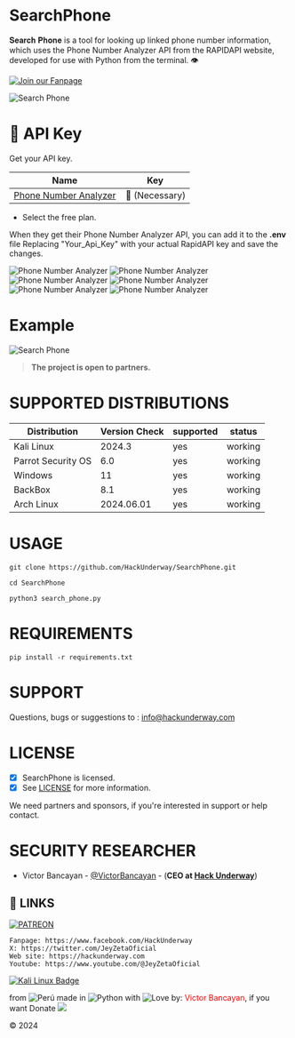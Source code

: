 # SearchPhone
𝐒𝐞𝐚𝐫𝐜𝐡 𝐏𝐡𝐨𝐧𝐞 is a tool for looking up linked phone number information, which uses the Phone Number Analyzer API from the RAPIDAPI website, developed for use with Python from the terminal. 👁

[![Join our Fanpage](https://img.shields.io/badge/Join%20Our%20Fanpage-Hack%20Underway-1.svg)](https://www.facebook.com/HackUnderway/)

<img src="https://github.com/HackUnderway/SearchPhone/blob/main/screenshots/Test1.png" title="Search Phone">

# 🔑 API Key
Get your API key.

Name | Key |
| ------------------- |-------------- |
| [Phone Number Analyzer](https://rapidapi.com/bpt22/api/phone-number-analyzer) |  🔑 (Necessary) |

- Select the free plan.

When they get their Phone Number Analyzer API, you can add it to the **.env** file Replacing "Your_Api_Key" with your actual RapidAPI key and save the changes.

<img src="https://github.com/HackUnderway/SearchPhone/blob/main/screenshots/phone_n_a.png" title="Phone Number Analyzer">
<img src="https://github.com/HackUnderway/SearchPhone/blob/main/screenshots/phone_n_a_1.png" title="Phone Number Analyzer">
<img src="https://github.com/HackUnderway/SearchPhone/blob/main/screenshots/phone_n_a_2.png" title="Phone Number Analyzer">
<img src="https://github.com/HackUnderway/SearchPhone/blob/main/screenshots/phone_n_a_3.png" title="Phone Number Analyzer">
<img src="https://github.com/HackUnderway/SearchPhone/blob/main/screenshots/phone_n_a_4.png" title="Phone Number Analyzer">
<img src="https://github.com/HackUnderway/SearchPhone/blob/main/screenshots/phone_n_a_5.png" title="Phone Number Analyzer">

# Example
<img src="https://github.com/HackUnderway/SearchPhone/blob/main/screenshots/Test2.png" title="Search Phone">

> **The project is open to partners.**

# SUPPORTED DISTRIBUTIONS
|Distribution | Version Check | supported | status |
----------|-------|------|-------|
|Kali Linux| 2024.3| yes| working   |
|Parrot Security OS| 6.0| yes | working   |
|Windows| 11 | yes | working   |
|BackBox| 8.1 | yes | working   |
|Arch Linux| 2024.06.01 | yes | working   |

# USAGE
```
git clone https://github.com/HackUnderway/SearchPhone.git
```
```
cd SearchPhone
```
```
python3 search_phone.py
```
# REQUIREMENTS
```
pip install -r requirements.txt
```
# SUPPORT
Questions, bugs or suggestions to : info@hackunderway.com

# LICENSE
- [x] SearchPhone is licensed. 
- [x] See [LICENSE](https://github.com/HackUnderway/SearchPhone#MIT-1-ov-file) for more information.

We need partners and sponsors, if you're interested in support or help contact.

# SECURITY RESEARCHER

* Victor Bancayan - [@VictorBancayan](https://twitter.com/VictorBancayan) - (**CEO at [Hack Underway](https://www.instagram.com/hackunderway/)**) 

## 🔗 LINKS
[![PATREON](https://img.shields.io/badge/patreon-000000?style=for-the-badge&logo=Patreon&logoColor=white)](https://www.patreon.com/c/HackUnderway)
```
Fanpage: https://www.facebook.com/HackUnderway
X: https://twitter.com/JeyZetaOficial
Web site: https://hackunderway.com
Youtube: https://www.youtube.com/@JeyZetaOficial
```
[![Kali Linux Badge](https://img.shields.io/badge/Kali%20Linux-1793D1?logo=kalilinux&logoColor=fff&style=plastic)](https://www.facebook.com/HackUnderway/)

from <img src="https://i.imgur.com/ngJCbSI.png" title="Perú"> made in <img src="https://i.imgur.com/NNfy2o6.png" title="Python"> with <img src="http://cdn0.bodas.com.mx/img/smileys/smiley_heart.png" title="Love"> by: <font color="red">Victor Bancayan</font>, if you want Donate <a href="https://www.buymeacoffee.com/HackUnderway"><img src="https://img.buymeacoffee.com/button-api/?text=Buy me a coffee&emoji=&slug=HackUnderway&button_colour=40DCA5&font_colour=ffffff&font_family=Comic&outline_colour=000000&coffee_colour=FFDD00" /></a>

© 2024
